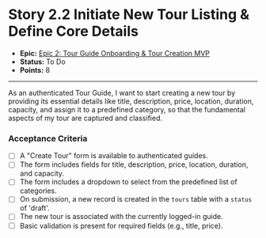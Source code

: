 # Story 2.2 Initiate New Tour Listing & Define Core Details

- **Epic:** [Epic 2: Tour Guide Onboarding & Tour Creation MVP](https://www.notion.so/Epic-2-Tour-Guide-Onboarding-Tour-Creation-MVP-4db9520f3b464b5f8541334c6792f4a4)
- **Status:** To Do
- **Points:** 8

---

As an authenticated Tour Guide, I want to start creating a new tour by providing its essential details like title, description, price, location, duration, capacity, and assign it to a predefined category, so that the fundamental aspects of my tour are captured and classified.

### Acceptance Criteria

- [ ] A "Create Tour" form is available to authenticated guides.
- [ ] The form includes fields for title, description, price, location, duration, and capacity.
- [ ] The form includes a dropdown to select from the predefined list of categories.
- [ ] On submission, a new record is created in the `tours` table with a `status` of 'draft'.
- [ ] The new tour is associated with the currently logged-in guide.
- [ ] Basic validation is present for required fields (e.g., title, price). 